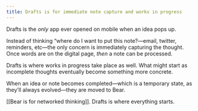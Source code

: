 ```yaml
---
title: Drafts is for immediate note capture and works in progress
---
```

Drafts is the *only* app ever opened on mobile when an idea pops up.

Instead of thinking “where do I want to put this note?—email, twitter, reminders, etc—the only concern is immediately capturing the thought. Once words are on the digital page, *then* a note can be processed.

Drafts is where works in progress take place as well. What might start as incomplete thoughts eventually become something more concrete.

When an idea or note becomes completed—which is a temporary state, as they’ll always evolved—they are moved to Bear.

[[Bear is for networked thinking]]. Drafts is where everything starts.
